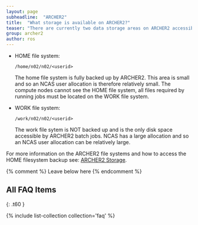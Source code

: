 ```yaml
---
layout: page
subheadline:  "ARCHER2"
title:  "What storage is available on ARCHER2?"
teaser: "There are currently two data storage areas on ARCHER2 accessible by NCAS users."
group: archer2
author: ros
---
```

* HOME file system:

  `/home/n02/n02/<userid>`

  The home file system is fully backed up by ARCHER2.  This area is small and so an NCAS user allocation is therefore relatively small.  The compute nodes cannot see the HOME file system, all files required by running jobs must be located on the WORK file system. 

* WORK file system: 

  `/work/n02/n02/<userid>`

  The work file sytem is NOT backed up and is the only disk space accessible by ARCHER2 batch jobs.  NCAS has a large allocation and so an NCAS user allocation can be relatively large. 

For more information on the ARCHER2 file systems and how to access the HOME filesystem backup see: [ARCHER2 Storage](https://docs.archer2.ac.uk/user-guide/data/#archer2-storage).


{% comment %} Leave below here {% endcomment %}
## All FAQ Items
{: .t60 }

{% include list-collection collection='faq' %}
